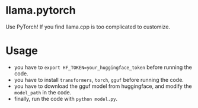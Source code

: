 # llama.pytorch
Use PyTorch! If you find llama.cpp is too complicated to customize.

# Usage

- you have to `export HF_TOKEN=your_huggingface_token` before running the code.
- you have to install `transformers`, `torch`, `gguf` before running the code.
- you have to download the gguf model from huggingface, and modify the `model_path` in the code.
- finally, run the code with `python model.py`.